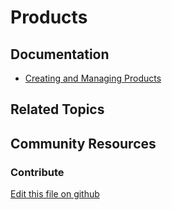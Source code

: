# Products

## Documentation

* [Creating and Managing Products](https://learn.liferay.com/w/commerce/product-management/creating-and-managing-products)

## Related Topics

## Community Resources

### Contribute

[Edit this file on github](https://github.com/olafk/controlpanel-documentation-docs/blob/master/md/74en/com_liferay_commerce_product_definitions_web_internal_portlet_CPDefinitionsPortlet/skus.md)
